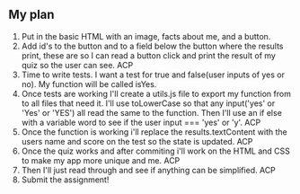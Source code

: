 ## My plan
1) Put in the basic HTML with an image, facts about me, and a button.
2) Add id's to the button and to a field below the button where the results print, these are so I can read a button click and print the result of my quiz so the user can see. ACP
3) Time to write tests. I want a test for true and false(user inputs of yes or no). My function will be called isYes.
4) Once tests are working I'll create a utils.js file to export my function from to all files that need it. I'll use toLowerCase so that any input('yes' or 'Yes' or 'YES') all read the same to the function. Then I'll use an if else with a variable word to see if the user input === 'yes' or 'y'. ACP
5) Once the function is working i'll replace the results.textContent with the users name and score on the test so the state is updated. ACP
6) Once the quiz works and after commiting i'll work on the HTML and CSS to make my app more unique and me. ACP
7) Then I'll just read through and see if anything can be simplified. ACP
8) Submit the assignment!

